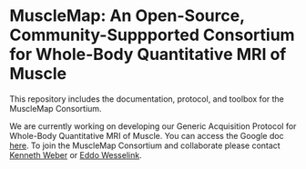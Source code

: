 # MuscleMap: An Open-Source, Community-Suppported Consortium for Whole-Body Quantitative MRI of Muscle

This repository includes the documentation, protocol, and toolbox for the MuscleMap Consortium.

We are currently working on developing our Generic Acquisition Protocol for Whole-Body Quantitative MRI of Muscle. You can access the Google doc [here](https://docs.google.com/document/d/1q7AAnPEr7Rj5gb9d_mLrRnAiav1f32J-RPswvOPk5xE/edit?usp=sharing). To join the MuscleMap Consortium and collaborate please contact [Kenneth Weber](mailto:kenweber@stanford.edu) or [Eddo Wesselink](mailto:eddo_wesselink@msn.com).
